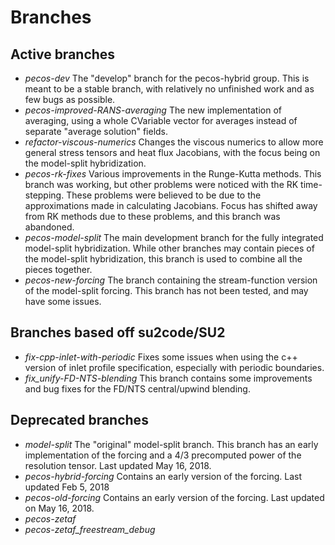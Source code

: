 Branches
=======

Active branches
---------------

+ _pecos-dev_ The "develop" branch for the pecos-hybrid group.  This is
  meant to be a stable branch, with relatively no unfinished work and as
  few bugs as possible.
+ _pecos-improved-RANS-averaging_ The new implementation of averaging, using
  a whole CVariable vector for averages instead of separate "average
  solution" fields.
+ _refactor-viscous-numerics_ Changes the viscous numerics to allow more
  general stress tensors and heat flux Jacobians, with the focus being
  on the model-split hybridization.
+ _pecos-rk-fixes_ Various improvements in the Runge-Kutta methods.
   This branch was working, but other problems were noticed with the RK
   time-stepping.  These problems were believed to be due to the
   approximations made in calculating Jacobians.  Focus has shifted away
   from RK methods due to these problems, and this branch was abandoned.
+ _pecos-model-split_ The main development branch for the fully integrated
  model-split hybridization.  While other branches may contain pieces of
  the model-split hybridization, this branch is used to combine all the
  pieces together.
+ _pecos-new-forcing_ The branch containing the stream-function version
  of the model-split forcing.  This branch has not been tested, and may
  have some issues.

Branches based off su2code/SU2
------------------------------

+ _fix-cpp-inlet-with-periodic_ Fixes some issues when using the c++
  version of inlet profile specification, especially with periodic
  boundaries.
+ _fix_unify-FD-NTS-blending_ This branch contains some improvements and
  bug fixes for the FD/NTS central/upwind blending.

Deprecated branches
-------------------

+ _model-split_ The "original" model-split branch.  This branch has an early
  implementation of the forcing and a 4/3 precomputed power of the resolution
  tensor. Last updated May 16, 2018.
+ _pecos-hybrid-forcing_ Contains an early version of the forcing. Last
  updated Feb 5, 2018
+ _pecos-old-forcing_ Contains an early version of the forcing. Last
  updated on May 16, 2018.
+ _pecos-zetaf_
+ _pecos-zetaf_freestream_debug_
